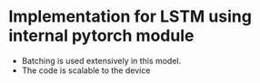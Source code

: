 # Implementation for LSTM using internal pytorch module

* Batching is used extensively in this model. 
* The code is scalable to the device